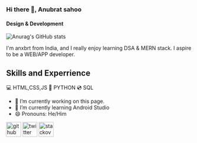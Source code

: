 ### Hi there 👋, Anubrat sahoo
#### Design & Development

![Anurag's GitHub stats](https://github-readme-stats.vercel.app/api?username=anxbt&show_icons=true&theme=calm)

I'm anxbrt from India, and I really enjoy learning DSA & MERN stack. I aspire to be a WEB/APP developer.

## Skills and Experrience
💻 HTML,CSS,JS
🐍 PYTHON
💿 SQL

- 🔭 I’m currently working on this page. 
- 🌱 I’m currently learning Android Studio 
- 😄 Pronouns: He/Him 


[<img src='https://cdn.jsdelivr.net/npm/simple-icons@3.0.1/icons/github.svg' alt='github' height='40'>](https://github.com/@anxbt)  [<img src='https://cdn.jsdelivr.net/npm/simple-icons@3.0.1/icons/twitter.svg' alt='twitter' height='40'>](https://twitter.com/@Anubrat5)  [<img src='https://cdn.jsdelivr.net/npm/simple-icons@3.0.1/icons/stackoverflow.svg' alt='stackoverflow' height='40'>](https://stackoverflow.com/users/@anxbrt)  





